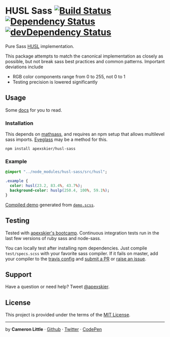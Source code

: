 HUSL Sass [![Build Status](https://travis-ci.org/apexskier/husl-sass.png?branch=master)](https://travis-ci.org/apexskier/husl-sass) [![Dependency Status](https://david-dm.org/apexskier/husl-sass.png)](https://david-dm.org/apexskier/husl-sass) [![devDependency Status](https://david-dm.org/apexskier/husl-sass/dev-status.png)](https://david-dm.org/apexskier/husl-sass#info=devDependencies)
========

Pure Sass [HUSL](http://www.husl-colors.org) implementation.

This package attempts to match the canonical implementation as closely as possible,
but not break sass best practices and common patterns. Important deviations
include

- RGB color components range from 0 to 255, not 0 to 1
- Testing precision is lowered significantly

## Usage

Some [docs](https://github.com/apexskier/husl-sass/wiki) for you to read.

### Installation

This depends on [mathsass](https://github.com/terkel/mathsass), and requires
an npm setup that allows multilevel sass imports. [Eyeglass](https://github.com/sass-eyeglass/eyeglass) may be a method for this.

```
npm install apexskier/husl-sass
```

### Example

```sass
@import "../node_modules/husl-sass/src/husl";

.example {
  color: husl(23.2, 83.4%, 43.7%);
  background-color: huslp(250.4, 100%, 59.1%);
}
```

[Compiled demo](http://codepen.io/apexskier/pen/LZbybw) generated from [`demo.scss`](https://github.com/apexskier/husl-sass/blob/master/test/demo.scss).

## Testing

Tested with [apexskier's bootcamp](https://github.com/apexskier/bootcamp).
Continuous integration tests run in the last few versions of ruby sass and
node-sass.

You can locally test after installing npm dependencies. Just compile
`test/specs.scss` with your favorite sass compiler. If it fails on master, add
your compiler to the [travis config](https://github.com/apexskier/husl-sass/blob/master/.travis.yml) and
[submit a PR](https://github.com/apexskier/husl-sass/pulls) or [raise an issue](https://github.com/apexskier/husl-sass/issues/new).

## Support

Have a question or need help? Tweet [@apexskier](https://twitter.com/apexskier).

## License

This project is provided under the terms of the [MIT License](LICENSE).

---

 by **Cameron Little** · [Github](https://github.com/apexskier) · [Twitter](https://twitter.com/apexskier) · [CodePen](https://codepen.com/apexskier)
